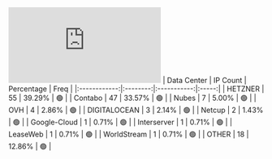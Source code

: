 ![Diagramm](https://github.com/obajay/StateSync-snapshots/blob/main/Projects/Lava/1/README.md)
| Data Center | IP Count | Percentage | Freq |
|:------------:|:--------:|:-----------:|:-----:|
| HETZNER | 55 | 39.29% | 🟢 |
| Contabo | 47 | 33.57% | 🟢 |
| Nubes | 7 | 5.00% | 🟢 |
| OVH | 4 | 2.86% | 🟢 |
| DIGITALOCEAN | 3 | 2.14% | 🟢 |
| Netcup | 2 | 1.43% | 🟢 |
| Google-Cloud | 1 | 0.71% | 🟢 |
| Interserver | 1 | 0.71% | 🟢 |
| LeaseWeb | 1 | 0.71% | 🟢 |
| WorldStream | 1 | 0.71% | 🟢 |
| OTHER | 18 | 12.86% | 🟢 |